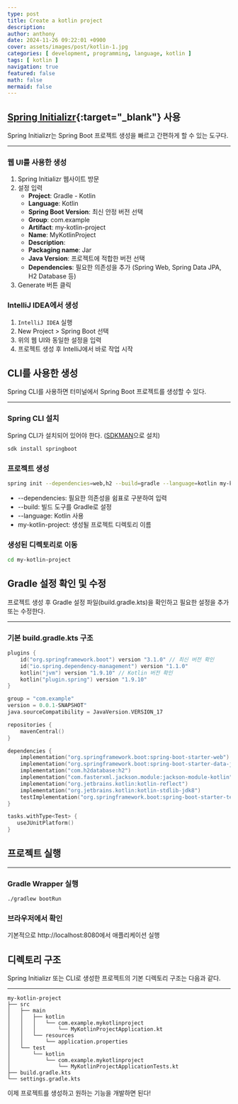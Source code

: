 ```yaml
---
type: post
title: Create a kotlin project
description:
author: anthony
date: 2024-11-26 09:22:01 +0900
cover: assets/images/post/kotlin-1.jpg
categories: [ development, programming, language, kotlin ]
tags: [ kotlin ]
navigation: true
featured: false
math: false
mermaid: false
---
```


## [Spring Initializr][initializr]{:target="_blank"} 사용

Spring Initializr는 Spring Boot 프로젝트 생성을 빠르고 간편하게 할 수 있는 도구다.

____

### 웹 UI를 사용한 생성

1. Spring Initializr 웹사이트 방문
2. 설정 입력
   - **Project**: Gradle - Kotlin
   - **Language**: Kotlin
   - **Spring Boot Version**: 최신 안정 버전 선택
   - **Group**: com.example
   - **Artifact**: my-kotlin-project
   - **Name**: MyKotlinProject
   - **Description**:
   - **Packaging name**: Jar
   - **Java Version**: 프로젝트에 적합한 버전 선택
   - **Dependencies**: 필요한 의존성을 추가 (Spring Web, Spring Data JPA, H2 Database 등)
3. Generate 버튼 클릭

### IntelliJ IDEA에서 생성

1. `IntelliJ IDEA` 실행
2. New Project > Spring Boot 선택
3. 위의 웹 UI와 동일한 설정을 입력
4. 프로젝트 생성 후 IntelliJ에서 바로 작업 시작

## CLI를 사용한 생성

Spring CLI를 사용하면 터미널에서 Spring Boot 프로젝트를 생성할 수 있다.

____

### Spring CLI 설치

Spring CLI가 설치되어 있어야 한다. ([SDKMAN][sdkman]으로 설치)

```bash
sdk install springboot
```

### 프로젝트 생성

```bash
spring init --dependencies=web,h2 --build=gradle --language=kotlin my-kotlin-project
```

- --dependencies: 필요한 의존성을 쉼표로 구분하여 입력
- --build: 빌드 도구를 Gradle로 설정
- --language: Kotlin 사용
- my-kotlin-project: 생성될 프로젝트 디렉토리 이름

### 생성된 디렉토리로 이동

```bash
cd my-kotlin-project
```

## Gradle 설정 확인 및 수정

프로젝트 생성 후 Gradle 설정 파일(build.gradle.kts)을 확인하고 필요한 설정을 추가 또는 수정한다.

____

### 기본 build.gradle.kts 구조

```kotlin
plugins {
    id("org.springframework.boot") version "3.1.0" // 최신 버전 확인
    id("io.spring.dependency-management") version "1.1.0"
    kotlin("jvm") version "1.9.10" // Kotlin 버전 확인
    kotlin("plugin.spring") version "1.9.10"
}

group = "com.example"
version = 0.0.1-SNAPSHOT"
java.sourceCompatibility = JavaVersion.VERSION_17

repositories {
    mavenCentral()
}

dependencies {
    implementation("org.springframework.boot:spring-boot-starter-web")
    implementation("org.springframework.boot:spring-boot-starter-data-jpa")
    implementation("com.h2database:h2")
    implementation("com.fasterxml.jackson.module:jackson-module-kotlin")
    implementation("org.jetbrains.kotlin:kotlin-reflect")
    implementation("org.jetbrains.kotlin:kotlin-stdlib-jdk8")
    testImplementation("org.springframework.boot:spring-boot-starter-test")
}

tasks.withType<Test> {
   useJUnitPlatform()
}
```

## 프로젝트 실행

____

### Gradle Wrapper 실행

```bash
./gradlew bootRun
```

### 브라우저에서 확인

기본적으로 http://localhost:8080에서 애플리케이션 실행

## 디렉토리 구조

Spring Initializr 또는 CLI로 생성한 프로젝트의 기본 디렉토리 구조는 다음과 같다.

____

```
my-kotlin-project
├── src
│   ├── main
│   │   ├── kotlin
│   │   │   └── com.example.mykotlinproject
│   │   │       └── MyKotlinProjectApplication.kt
│   │   └── resources
│   │       └── application.properties
│   └── test
│       └── kotlin
│           └── com.example.mykotlinproject
│               └── MyKotlinProjectApplicationTests.kt
├── build.gradle.kts
└── settings.gradle.kts
```

이제 프로젝트를 생성하고 원하는 기능을 개발하면 된다!

[initializr]: https://start.spring.io/
[sdkman]: https://sdkman.io/
